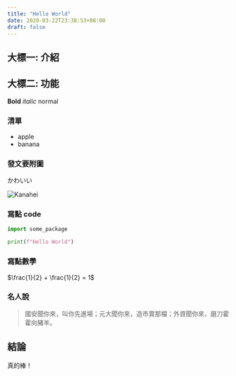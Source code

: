 ```yaml
---
title: "Hello World"
date: 2020-03-22T23:38:53+08:00
draft: false
---
```


## 大標一: 介紹

## 大標二: 功能

**Bold** *italic* normal

### 清單

* apple
* banana

### 發文要附圖
かわいい

![Kanahei](https://media1.tenor.com/images/6b48af2e74f452064868ac2e8d466e7f/tenor.gif?itemid=8392863 "測試")

### 寫點 code

```python
import some_package

print(f"Hello World")
```

### 寫點數學

$\frac{1}{2} + \frac{1}{2} = 1$

### 名人說

> 國安聞你來，叫你先進場；元大聞你來，造市賣那檔；外資聞你來，磨刀霍霍向豬羊。


## 結論

真的棒！


